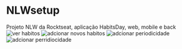 # NLWsetup
Projeto NLW da Rocktseat, aplicação HabitsDay, web, mobile e back
<img src="https://uploaddeimagens.com.br/images/004/312/140/original/pagina1.jpeg?1674664779" alt="ver habitos" border="0">
<img src="https://uploaddeimagens.com.br/images/004/312/132/original/pagina2.jpeg?1674664445" alt="adcionar novos habitos" border="0">
<img src="https://uploaddeimagens.com.br/images/004/312/136/original/pagina3.jpeg?1674664721" alt="adcionar periodicidade" border="0">
<img src="https://uploaddeimagens.com.br/images/004/312/138/original/pagina4.jpeg?1674664749" alt="adcionar perridiocidade" border="0">
